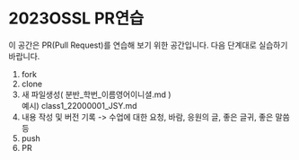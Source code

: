 # 2023OSSL PR연습

이 공간은 PR(Pull Request)를 연습해 보기 위한 공간입니다.
다음 단계대로 실습하기 바랍니다.

1. fork
2. clone
3. 새 파일생성( 분반_학번_이름영어이니셜.md )  
   예시) class1_22000001_JSY.md
4. 내용 작성 및 버전 기록 -> 수업에 대한 요청, 바람, 응원의 글, 좋은 글귀, 좋은 말씀 등
5. push
6. PR
